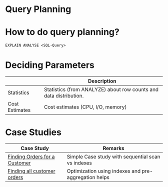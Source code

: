 # Query Planning

# How to do query planning?

````
EXPLAIN ANALYSE <SQL-Query>
````

# Deciding Parameters

|                | Description                                                       |
|----------------|-------------------------------------------------------------------|
| Statistics     | Statistics (from ANALYZE) about row counts and data distribution. |
| Cost Estimates | Cost estimates (CPU, I/O, memory)                                 |

# Case Studies

| Case Study                                                      | Remarks                                              |
|-----------------------------------------------------------------|------------------------------------------------------|
| [Finding Orders for a Customer](../Case-Studies/CustomerOrders.md)  | Simple Case study with sequential scan vs indexes    |
| [Finding all customer orders](../Case-Studies/AllCustomerOrders.md) | Optimization using indexes and pre-aggregation helps |
